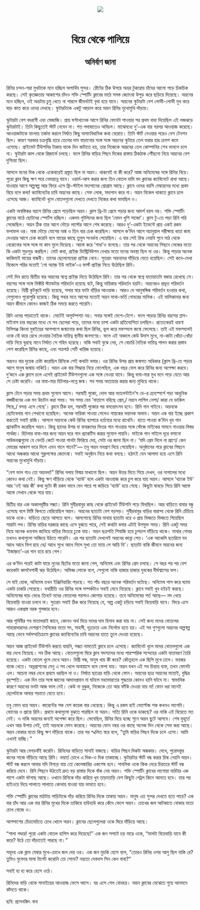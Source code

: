 <div align=center> <img src="../../metadata/images/rabibasariya/বিয়ে-থেকে-পালিয়ে-অনির্বাণ-জানা.jpg" align="center"></div><br><h1 align=center>বিয়ে থেকে পালিয়ে</h1>
<h2 align=center>অনির্বাণ জানা</h2><br>

রিনির চন্দন-পরা মুখটাকে মনে হচ্ছিল অপার্থিব সুন্দর। ঠোঁটের ঠিক উপরে অভ্রর টুকরোয় চাঁদের আলো পড়ে চিকচিক করছে। সেই কৃতজ্ঞতায় আকাশের চাঁদও শক্তি স্পোর্টিং ক্লাবের মাঠে সমস্ত জ্যোৎস্না উপুড় করে ছড়িয়ে দিয়েছে। অয়নের মনে হচ্ছিল, ওই অভ্রটায় চুমু খেতে না পারলে জীবনটাই বৃথা হয়ে যাবে। অয়নের স্কুটারটা বেশ লোভী-লোভী মুখ করে ঘাড় কাত করে ওদের দেখছে। স্কুটারটাকে একটু আড়াল করে অয়ন রিনির মুখোমুখি দাঁড়ায়।

স্কুটারটা বেশ বদরাগী এবং মেজাজি। প্রায় ঘণ্টাখানেক আগে রিনির ফোনটা পাওয়ার পর প্রথম বাধা দিয়েছিল এই লজঝড়ে স্কুটারটাই। তিনি কিছুতেই স্টার্ট নেবেন না। শত পদাঘাতেও অবিচল। মাঝেমধ্যে দু’-এক বার গরগর আওয়াজ করেছে। আওয়াজটাকে বাংলায় তর্জমা করলে নির্ঘাত কিছু অসাংবিধানিক কথা বেরোত। তিনি স্টার্ট নেওয়ার পরেও বেশ টেনশন ছিল। কারণ সরকার চক্রবৃদ্ধি হারে তেলের দাম বাড়ানোর সঙ্গে সঙ্গে অয়নের স্কুটারে তেল ভরার হার ক্রমশ কমে এসেছে। প্রাইভেট টিউশনির টাকায় যাকে দিন কাটাতে হয়, তার নিজেকে আরবের তেল কোম্পানির শেখ ভাবলে চলে না। স্কুটারটা কাল থেকে রিজ়ার্ভে চলছে। ফলে রিনির বাড়ির পিছন দিকের রাস্তায় ঠিকঠাক পৌঁছনো নিয়ে অয়নের বেশ দুশ্চিন্তা ছিল।

আসলে মনের দিক থেকে একেবারেই প্রস্তুত ছিল না অয়ন। থাকবেই বা কী করে? আজ অনিমেষের সঙ্গে রিনির বিয়ে। পুরো ক্লাব কিছু ক্ষণ পরে নেমন্তন্নে যাবে। ওয়ার্ম-আপ করার জন্য তিন বোতল দামি মদ ক্লাবের ক্যাবিনেটে রাখা আছে। যাওয়ার আগে অল্পস্বল্প আর ফিরে এসে ফ্রি-স্টাইল মদ্যপানের প্রোগ্রাম আছে। ক্লাবে ওদের বয়সি মেম্বারদের মধ্যে প্রথম বিয়ে বলে কথা! ক্যাবিনেটের চাবি অয়নের কাছে। সেফ লোক, মদ্যপান করে না। অয়ন বিকেল থাকতে ক্লাবে চলে এসেছে আজ। ক্যাবিনেট খুলে বোতলগুলো দেখতে দেখতে নিজের কথা ভাবছিল ও।

একটা অস্বস্তিকর বয়সে রিনির প্রেমে পড়েছিল অয়ন। ক্লাস থ্রি-টা প্রেমে পড়ার জন্য আদর্শ বয়স নয়। শক্তি স্পোর্টিং ক্লাবের মাঠে ছোটদের স্পোর্টস হচ্ছিল। একদম গুটলিদের জন্য ছিল ‘যেমন খুশি সাজো’। ক্লাস টু-তে পড়া রিনি পরি সেজেছিল। অয়ন ঠিক তার আগে দৌড়ে লাস্টের আগে শেষ করেছে। আরও দু’-একটা ইভেন্টে প্রায় একই রকম ফলাফল ওর। অঙ্ক দৌড়ে যোগের অঙ্ক ও তিন বার চেক করেছিল। আসলে ক’দিন আগে অ্যানুয়াল পরীক্ষায় খাতা জমা দেওয়ার আগে চেক করেনি বলে মায়ের কাছে তুমুল সংবর্ধনা পেয়েছিল। এ বার সেই রিস্ক নেয়নি শুনে মাঠ থেকে বেরোনোর সঙ্গে সঙ্গে মা কান মুলে দিয়েছে। আস্তে করে ‘গাধা’ও বলেছে। তার পর থেকে অয়নের পিছনে লেজের মতো কি একটা সুড়সুড় করছিল। মোট কথা, প্রাইজ় ডিস্ট্রিবিউশন দেখার মতো মনের অবস্থা ছিল না ওর। কিন্তু পাড়ার অনেক কাকিমাই মায়ের বান্ধবী। তাদের ছেলেমেয়েরা প্রাইজ় নেবে। সুতরাং অয়নদের দাঁড়িয়ে যেতে হয়েছিল। সেই কনে-দেখা বিকেলে পরির মতোই ‘গো অ্যাজ় ইউ লাইক’-এ ফার্স্ট প্রাইজ় নিতে উঠেছিল রিনি।

সেই দিন রাতে দ্বিতীয় বার অয়নের স্বপ্নে প্রাইজ় নিতে উঠেছিল রিনি। তার পর থেকে স্বপ্নে যাতায়াতটা বজায় রেখেছে সে। বয়সের সঙ্গে সঙ্গে ভিক্টরি স্ট্যান্ডটার পরিবর্তন হয়েছে বটে, কিন্তু নায়িকার পরিবর্তন হয়নি। অয়নেরও প্রভূত পরিবর্তন হয়েছে। বিশ্রী কুটকুটে দাড়ি হয়েছে, গলার স্বরে ফাটা হাঁড়ির আওয়াজ। আরও যে আনুষঙ্গিক পরিবর্তন হওয়ার কথা, সেগুলোও পুরোপুরি হয়েছে। কিন্তু সবার মতে আগের মতোই অয়ন মাথা-ভর্তি গোবরের মালিক। এই মালিকানার জন্য অয়ন জীবনে কোনও কাজই ঠিক সময়ে করতে পারেনি।

রিনি ওদের পাড়াতেই থাকে। মোটেই অসূর্যম্পশ্যা নয়। সবার সঙ্গেই মেশে-টেশে। ফলে পাড়ার রিনির বয়সের প্লাস-মাইনাস চার বছরের মধ্যে যে সব ছেলেরা পড়ে, তাদের মধ্যে চাপা একটা প্রতিযোগিতা চলছিল। প্রত্যেকেরই ধারণা টালিগঞ্জ কিংবা মুম্বইয়ের আশপাশে জন্মানোর কথা ছিল রিনির, ভুল করে মফস্সলে জন্মে ফেলেছে। তাই এই মফস্সলেই ওকে বৌ করে রেখে দেওয়ার নৈতিক দায়িত্ব স্থানীয় জনগণের। ফলে এই অঞ্চলে কেউ উদাস মুখে, না-কাটা খোঁচা-খোঁচা দাড়ি নিয়ে ঘুরছে মানে নির্ঘাত সে শহিদ হয়েছে। বাকি সবাই বুঝে নেয়, সে বেচারি নৈতিক দায়িত্ব পালন করার প্রস্তাব পেশ করেছিল রিনির কাছে, এবং পত্রপাঠ সেটি খারিজ হয়েছে।

অয়নও বার দুয়েক চেষ্টা করেছিল রিনিকে সেই কথাটা বলার। ওর রিনির উপর প্রায় জন্মগত অধিকার (ক্লাস থ্রি-তে পড়ার আগে মানুষ জন্মায় নাকি!)। অয়ন এক বার সিদ্ধান্ত নিয়ে ফেলেছিল, এক বছর ফেল করে রিনির জন্য অপেক্ষা করবে। দু’জনে এক ক্লাসে চলে এলেই প্রাইভেট টিউশনগুলো এক সঙ্গে নেওয়া যাবে। কিন্তু বাবা-মার মুখ মনে পড়ে যেতে আর সে চেষ্টা করেনি। ওর বাবা-মার হিটলার-লগ্নে জন্ম। সব সময় অত্যাচার করার জন্য মুখিয়ে থাকে।

ক্লাস টেনে পড়ার সময় প্রথম সুযোগ আসে। সরস্বতী পুজো, দোল আর ভ্যালেন্টাইন’স ডে-র ত্র্যহস্পর্শে পড়া আধুনিক বঙ্গজীবনের এক মন উচাটন করা সময়। সব সময় যেন ‘বাতাসে বহিছে প্রেম,/ নয়নে লাগিল নেশা/ কারা যে ডাকিল পিছে,/ বসন্ত এসে গেছে’। ক্লাবে ঠিক হল, সরস্বতী পুজোর পর বসন্তোৎসব হবে। রিনি গান গাইবে। অয়নকে ছোটবেলায় গান শেখানো হয়েছিল। অনেক গায়িকা পাওয়া গেলেও গায়কের ভয়ানক অভাব। অয়ন এক বার ইচ্ছে প্রকাশ করতেই সবাই রাজি। আসলে অয়নকে কেউ রিনির ব্যাপারে ধর্তব্যের মধ্যে রাখেনি। হাতে পাওয়া ক’দিন খুব গান প্র্যাকটিস করেছিল অয়ন। কিন্তু ছাদের উপর বা বাথরুমের ভিতর গান গাওয়ার সঙ্গে স্টেজে মাইকের সামনে গাওয়ার বিস্তর পার্থক্য। হিটলার বাবা-মার জন্য অয়ন ঘরে গান প্র্যাকটিস করার সুযোগ পায়নি। মাইকে গান গাইলে দূরে বসানো সাউন্ডবক্সগুলো যে ভেংচি কেটে গাওয়া গানটা ফিরিয়ে দেয়, সেটা ওর জানা ছিল না। ‘যদি প্রেম দিলে না প্রাণে/ কেন ভোরের আকাশ ভরে দিলে এমন গানে গানে?’— তবু অয়ন মনপ্রাণ দিয়ে গেয়েছিল। অনুষ্ঠানের পরে ক্লাবের পিছনে আধো অন্ধকার আধো শুক্লপক্ষের জ্যোৎস্না। সবাই অনুষ্ঠান নিয়ে কথা বলছে। হঠাৎই যেন আলাদা হয়ে এসে রিনি অয়নের মুখোমুখি দাঁড়ায়।

“বেশ ভাল গাও তো অয়নদা!” রিনির গলায় বিস্ময় মাখানো ছিল। অয়ন উত্তর দিতে গিয়ে দেখল, ওর নাগালের মধ্যে কোনও কথা নেই। কিছু ক্ষণ দাঁড়িয়ে থেকে ‘থ্যাউ’ বলে একটা আওয়াজ করে চুপ করে যায় অয়ন। আসলে ‘থ্যাংক ইউ’ আর ‘ওই আর কী’ কথা দুটো কী রকম ভাবে যেন পায়ে পা জড়িয়ে ‘থ্যাউ’ হয়ে গেছে। কিছুটা ঘাবড়ে গিয়ে রিনি আস্তে আস্তে সেখান থেকে সরে যায়।

দ্বিতীয় বার এক অকালবৃষ্টির সন্ধ্যা। রিনি সুবীরবাবুর কাছ থেকে প্রাইভেট টিউশনি পড়ে ফিরছিল। আর বাড়িতে বাবার বন্ধু এসেছে বলে মিষ্টি কিনতে বেরিয়েছিল অয়ন। অয়নের ছাতাটা বেশ বড়সড়। সুবীরবাবুর বাড়ির বারান্দা থেকে রিনি চেঁচিয়ে ডাকে ওকে। বাড়িতে ছেড়ে আসতে বলে। আলগোছে রিনির মাথায় ছাতাটা ধরে ও প্রায় ভিজতে ভিজতে গিয়েছিল সারাটা পথ। রিনির বাড়ির দরজার কাছে এসে বুঝতে পারে, সেই কথাটা বলার এটাই উপযুক্ত সময়। রিনি একটু সময় নিয়ে অনেক ধন্যবাদ জানিয়ে বাড়ির ভিতরে ঢুকে যায়। অয়ন ছত্রপতি শিবাজি হয়ে চুপচাপ দাঁড়িয়ে থাকে। মাথার গোবর তখনও কথাগুলো সাজিয়ে উঠতে পারেনি। এর পর ছাতাটা দেখলেই অয়নের কান্না পেত। ‘এক আকেলি ছতরিমে যব আধে আধে ভিগ রহে থে/ আধে সুখে আধে গিলে সুখা তো ম্যায় লে আয়ি থি’। ছাতাটা বাকি জীবনে অয়নের জন্য ‘ইজাজ়ত’-এর গান হয়ে রয়ে গেল।

এর ক’দিন পরেই কাটা ঘায়ে নুনের ছিটের মতো জানা গেল, অনিমেষ এবং রিনির প্রেম চলছে। সে বছর পর পর বেশ কয়েকটা কালবৈশাখী ঝড় উঠেছিল। অভিজ্ঞ লোকে বলে, সেগুলো নাকি হাজার হাজার যুবকের দীর্ঘশ্বাসের ফল।

সে যাই হোক, অনিমেষ তখন ইঞ্জিনিয়ারিং পড়ছে। গত পাঁচ বছরে অনেক পরিবর্তন ঘটেছে। অনিমেষ পাস করে ঘ্যামা একটা চাকরি পেয়েছে। যথারীতি ওর রিনির সঙ্গে সম্পর্কটাও সবাই মেনে নিয়েছে। ক্লাবে সবাই খুব হইচই করছে। অনিমেষের ঘাড় ভেঙে তিনটে মদের বোতলের পয়সাও জোগাড় হয়েছে। তবে অনিমেষের শর্ত আছে— মদ খেয়ে বিয়েবাড়ি যাওয়া চলবে না। সুতরাং সবাই ঠিক করে নিয়েছে যে, অল্প একটু চড়িয়ে সবাই বিয়েবাড়ি যাবে। ফিরে এসে আরও একপ্রস্ত নরক গুলজার হবে।

আর পৃথিবীর সব মাতালরাই জানে, কোনও অর্থ দিয়ে মদের দাম হিসাব করা যায় না। সেই জন্য মদের বোতলের পাহারাদারদের দেশপ্রাণ সৈনিকের মতো সৎ, সাহসী, দৃঢ়চেতা এবং নির্লোভ হতে হয়। এই সব গুণগুলো অয়নের অল্পস্বল্প আছে ভেবে সর্বসম্মতিক্রমে ক্লাবের ক্যাবিনেটের চাবি অয়নের হাতে তুলে দেওয়া হয়েছে।

অয়ন আজ প্রাইভেট টিউশনি করতে যায়নি, সন্ধ্যা নামতেই ক্লাবে চলে এসেছে। ক্যাবিনেট খুলে মদের বোতলগুলো এক বার দেখে নিয়েছে। সব ঠিক আছে। বোতলগুলো ঘিরে ক্লাব সদস্যদের মধ্যে পারস্পরিক সন্দেহের একটা বাতাবরণ তৈরি হয়েছে। একটা বোতল খুলে দেখে অয়ন। বিশ্রী গন্ধ, মানুষ খায় কী করে? কৌতূহলে এক ছিপি মুখে ঢালে। ভয়ঙ্কর বাজে খেতে। অন্নপ্রাশনের মেনু এ সব খেলে অনায়াসে বলে ফেলা যায়। অয়ন যখন এই সব চিন্তায় ব্যস্ত, তখন ফোনটা এল। অচেনা নম্বর দেখে প্রথমে ধরছিল না ও। নির্ঘাত ছাত্রের বাড়ি থেকে ফোন। অয়নের ছাত্র অয়নের মতোই, বুদ্ধির বৃহস্পতি। এক দিন তার সঙ্গে জ্ঞানের আদানপ্রদান না ঘটালে মহাভারতের শুদ্ধতার কোনও হানি ঘটবে না। স্বাভাবিক কারণে অয়নের মনটা আজ ভাল নেই। কেউ না বুঝুক, নিজেকে তো আর ফাঁকি দেওয়া যায় না! ফোন ধরা মানেই ছেলেটাকে আবার পড়াতে যেতে হবে।

তবু ফোন ধরে অয়ন। কারেন্টের শক বেশ কয়েক বার খেয়েছে। কিন্তু এ রকম হাই ভোল্টেজ শক কখনও লাগেনি। ফোনের ও প্রান্তে রিনি। প্রথমে কথাগুলো বুঝতে পারছিল না অয়ন। সত্যি রিনি ওকে ডাকছে? ওর নাকি এই বিয়েতে মত নেই। ও নাকি অয়নের জন্যই অপেক্ষা করে ছিল। ভেবেছিল, রিনির বিয়ে হচ্ছে শুনে অয়ন ছুটে আসবে। শেষ মুহূর্তে এখন আর উপায় নেই, তাই অয়নকে ফোন করেছে। অয়নের ফোন নম্বর ওর কাছে অনেক দিন থেকে সেভ করা আছে। অয়ন বোকার মতো কিছু ক্ষণ দাঁড়িয়ে থাকে। তার পর স্খলিত স্বরে বলে, “তুমি বাড়ির পিছন দিকে চলে এসো। আমি এখনই যাচ্ছি।”

স্কুটারটা আর বেগড়বাঁই করেনি। রিনিদের বাড়িতে সানাই বাজছে। বাড়ির পিছন দিকটা অন্ধকার। দেখে, পুরোদস্তুর কনের সাজে দাঁড়িয়ে আছে রিনি। ভয়ার্ত চোখে এ দিক-ও দিক তাকাচ্ছে। স্কুটারটার স্টার্ট বন্ধ করার রিস্ক নেয়নি অয়ন। স্টার্ট বন্ধ করলে আবার যদি বিগড়ে যায় তো কেলেঙ্কারির একশেষ হবে। পাবলিক ওকে কিক মেরে চিরতরে স্টার্ট বন্ধ করিয়ে দেবে। রিনি পিছনে উঠতেই দ্রুত বড় রাস্তার দিকে বাঁক নেয় অয়ন। শক্তি স্পোর্টিং ক্লাবের লাগোয়া মাঠটার এক পাশে একটা বটগাছ আছে। ওখানে রিনিকে দাঁড় করিয়ে খুব তাড়াতাড়ি বেশ কিছুটা পেট্রল কিনে আনতে হবে। তার পর হাইওয়ে দিয়ে পালাতে পালাতে কোথায় যাওয়া যায় ভাবতে হবে।

শক্তি স্পোর্টিং ক্লাবের মাঠটায় গাড়িটাকে দাঁড় করিয়ে রিনির দিকে তাকায় অয়ন। মানুষ এত সুন্দর দেখতে হতে পারে? এক বার চাঁদ আর এক বার রিনির মুখের দিকে তাকিয়ে হাউহাউ করে কেঁদে ফেলে অয়ন। চোখের জল আটকাতে বোকার মতো চোখ বোজে ও।



আশপাশের চেঁচামেচিতে চোখ খোলে অয়ন। ক্লাবের ছেলেপুলেরা ওকে ঘিরে দাঁড়িয়ে আছে।

“শালা গদ্দার! পুরো একটা বোতল হাপিস করে দিয়েছে!” এক জন সপাটে চড় মারে ওকে, “মালটা বিয়েবাড়ি যাবে কী করে? উঠে তো দাঁড়াতেই পারছে না।”

সহৃদয় এক ক্লাব মেম্বার মুখে-চোখে জল দেয় ওর। এক জন মুচকি হেসে বলে, “তোরও রিনির ওপর আলু ছিল নাকি রে? তুমিও মুক্তোর মালা টার্গেট করোনি তো সোনা? নয়তো দেবদাস সিন কেন বাবা?”

সবাই হা হা করে হেসে ওঠে।

রিনিদের বাড়ি থেকে সানাইয়ের আওয়াজ ভেসে আসে। বর এসে গেল বোধহয়। অয়ন ক্লাবের মেঝেতে শুয়ে আনমনে কাঁদতে থাকে।

ছবি: প্রসেনজিৎ নাথ


